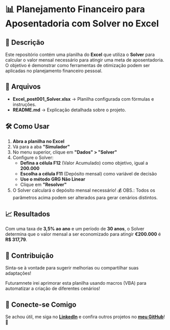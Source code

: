 # 📊 Planejamento Financeiro para Aposentadoria com Solver no Excel

## 📌 Descrição
Este repositório contém uma planilha do **Excel** que utiliza o **Solver** para calcular o valor mensal necessário para atingir uma meta de aposentadoria. O objetivo é demonstrar como ferramentas de otimização podem ser aplicadas no planejamento financeiro pessoal.

## 📂 Arquivos
- **Excel_post001_Solver.xlsx** → Planilha configurada com fórmulas e instruções.
- **README.md** → Explicação detalhada sobre o projeto.

## 🛠️ Como Usar
1. **Abra a planilha no Excel**
2. Vá para a aba **"Simulador"**
3. No menu superior, clique em **"Dados" > "Solver"**
4. Configure o Solver:
   - **Defina a célula F12** (Valor Acumulado) como objetivo, igual a **200.000**
   - **Escolha a célula F11** (Depósito mensal) como variável de decisão
   - **Use o método GRG Não Linear**
   - Clique em **"Resolver"**
5. O Solver calculará o depósito mensal necessário! 💰
OBS.: Todos os parâmetros acima podem ser alterados para gerar cenários distintos.

## 📈 Resultados
Com uma taxa de **3,5% ao ano** e um período de **30 anos**, o Solver determina que o valor mensal a ser economizado para atingir **€200.000** é **R$ 317,79**.

## 📢 Contribuição
Sinta-se à vontade para sugerir melhorias ou compartilhar suas adaptações!

Futuramnete irei aprimorar esta planilha usando macros (VBA) para automatizar a criação de diferentes cenários!

## 🔗 Conecte-se Comigo
Se achou útil, me siga no **[LinkedIn](https://www.linkedin.com/)** e confira outros projetos no **[meu GitHub](https://github.com/)**! 🚀
